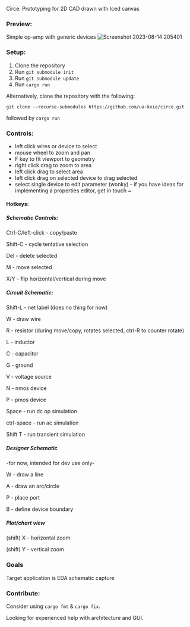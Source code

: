 Circe: Prototyping for 2D CAD drawn with Iced canvas

### Preview:
Simple op-amp with generic devices
![Screenshot 2023-08-14 205401](https://github.com/ua-kxie/circe/assets/56177821/24db33c0-69f5-4187-8e41-38a495a6aecc)

### Setup:
1. Clone the repository
2. Run `git submodule init`
2. Run `git submodule update`
3. Run `cargo run`

Alternatively, clone the repository with the following:

`git clone --recurse-submodules https://github.com/ua-kxie/circe.git`

followed by `cargo run`

### Controls: 
* left click wires or device to select  
* mouse wheel to zoom and pan  
* F key to fit viewport to geometry
* right click drag to zoom to area  
* left click drag to select area
* left click drag on selected device to drag selected
* select single device to edit parameter (wonky) - if you have ideas for implementing a properties editor, get in touch ~
  
#### Hotkeys:

##### Schematic Controls:

Ctrl-C/left-click - copy/paste

Shift-C - cycle tentative selection

Del - delete selected

M - move selected

X/Y - flip horizontal/vertical during move
##### Circuit Schematic:

Shift-L - net label (does no thing for now)

W - draw wire

R - resistor (during move/copy, rotates selected, ctrl-R to counter rotate)

L - inductor

C - capacitor

G - ground

V - voltage source

N - nmos device

P - pmos device

Space - run dc op simulation

ctrl-space - run ac simulation

Shift T - run transient simulation

##### Designer Schematic
-for now, intended for dev use only-

W - draw a line

A - draw an arc/circle

P - place port

B - define device boundary

##### Plot/chart view
(shift) X - horizontal zoom

(shift) Y - vertical zoom 

### Goals
Target application is EDA schematic capture

### Contribute:
Consider using `cargo fmt` & `cargo fix`.

Looking for experienced help with architecture and GUI.
